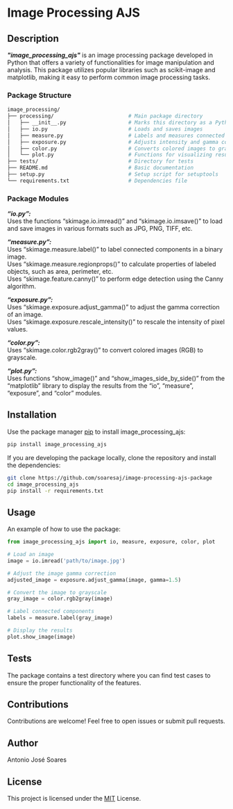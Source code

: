 # Image Processing AJS

## Description
***"image_processing_ajs"*** is an image processing package developed in Python that offers a variety of functionalities for image manipulation and analysis. This package utilizes popular libraries such as scikit-image and matplotlib, making it easy to perform common image processing tasks.

### Package Structure
```bash
image_processing/  
├── processing/                        # Main package directory  
│   ├── __init__.py                    # Marks this directory as a Python package  
│   ├── io.py                          # Loads and saves images  
│   ├── measure.py                     # Labels and measures connected components  
│   ├── exposure.py                    # Adjusts intensity and gamma correction  
│   ├── color.py                       # Converts colored images to grayscale  
│   └── plot.py                        # Functions for visualizing results  
├── tests/                             # Directory for tests  
├── README.md                          # Basic documentation  
├── setup.py                           # Setup script for setuptools  
└── requirements.txt                   # Dependencies file  
```
### Package Modules
***“io.py”:***  
Uses the functions “skimage.io.imread()” and “skimage.io.imsave()” to load and save images in various formats such as JPG, PNG, TIFF, etc.

***“measure.py”:***  
Uses “skimage.measure.label()” to label connected components in a binary image.  
Uses “skimage.measure.regionprops()” to calculate properties of labeled objects, such as area, perimeter, etc.  
Uses “skimage.feature.canny()” to perform edge detection using the Canny algorithm.  

***“exposure.py”:***  
Uses “skimage.exposure.adjust_gamma()” to adjust the gamma correction of an image.  
Uses “skimage.exposure.rescale_intensity()” to rescale the intensity of pixel values.  

***“color.py”:***  
Uses “skimage.color.rgb2gray()” to convert colored images (RGB) to grayscale.  

***“plot.py”:***  
Uses functions “show_image()” and “show_images_side_by_side()” from the “matplotlib” library to display the results from the “io”, “measure”, “exposure”, and “color” modules.  

## Installation
Use the package manager [pip](https://pip.pypa.io/en/stable/) to install image_processing_ajs:  
```bash  
pip install image_processing_ajs
```  
If you are developing the package locally, clone the repository and install the dependencies:  
```bash  
git clone https://github.com/soaresaj/image-processing-ajs-package
cd image_processing_ajs
pip install -r requirements.txt
```  
## Usage
An example of how to use the package:  
```python
from image_processing_ajs import io, measure, exposure, color, plot

# Load an image
image = io.imread('path/to/image.jpg')

# Adjust the image gamma correction
adjusted_image = exposure.adjust_gamma(image, gamma=1.5)

# Convert the image to grayscale
gray_image = color.rgb2gray(image)

# Label connected components
labels = measure.label(gray_image)

# Display the results
plot.show_image(image)
```
## Tests
The package contains a test directory where you can find test cases to ensure the proper functionality of the features.

## Contributions
Contributions are welcome! Feel free to open issues or submit pull requests.

## Author
Antonio José Soares

## License
This project is licensed under the [MIT](https://choosealicense.com/licenses/mit/) License.

